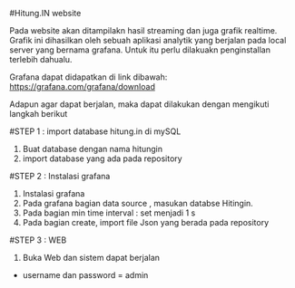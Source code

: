 #Hitung.IN website

Pada website akan ditampilakn hasil streaming dan juga grafik realtime. Grafik ini dihasilkan oleh sebuah aplikasi analytik yang berjalan pada local server yang bernama grafana. Untuk itu perlu dilakuakn penginstallan terlebih dahualu.

Grafana dapat didapatkan di link dibawah:
https://grafana.com/grafana/download

Adapun agar dapat berjalan, maka dapat dilakukan dengan mengikuti langkah berikut

#STEP 1 : import database hitung.in di mySQL
1. Buat database dengan nama hitungin
2. import database yang ada pada repository

#STEP 2 : Instalasi grafana
1. Instalasi grafana
2. Pada grafana bagian data source , masukan databse Hitingin.
3. Pada bagian min time interval : set menjadi 1 s
4. Pada bagian create, import file Json yang berada pada repository

#STEP 3 : WEB
1. Buka Web dan sistem dapat berjalan




* username dan password = admin
